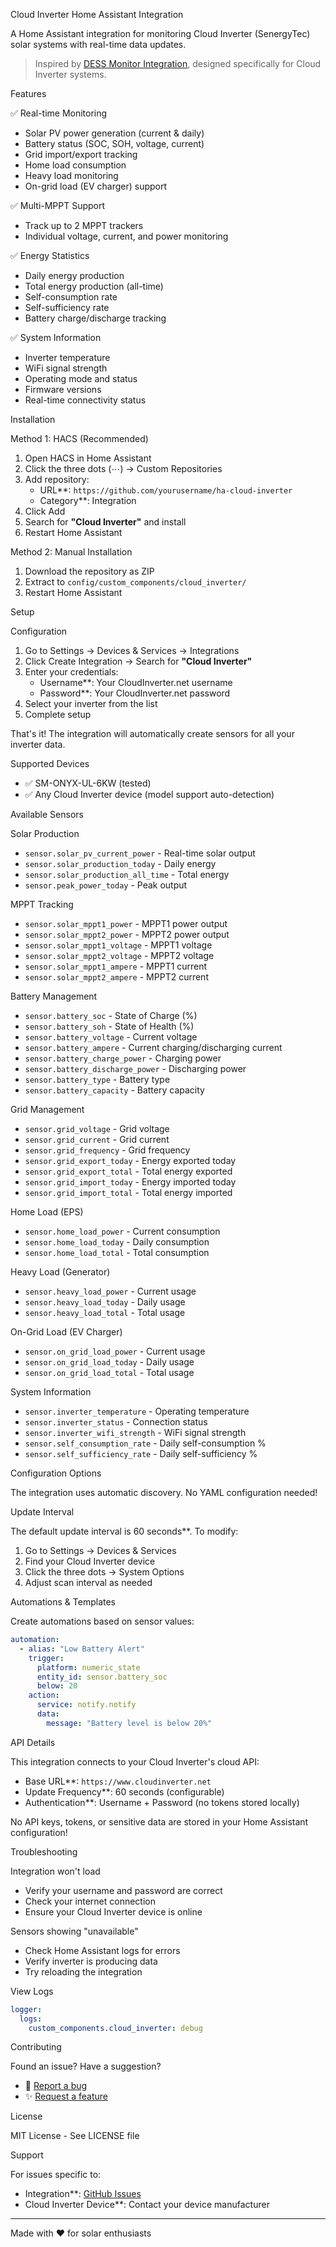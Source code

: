  Cloud Inverter Home Assistant Integration

A Home Assistant integration for monitoring Cloud Inverter (SenergyTec) solar systems with real-time data updates.

> Inspired by [DESS Monitor Integration](https://github.com/Antoxa1081/home-assistant-dess-monitor), designed specifically for Cloud Inverter systems.

 Features

✅ Real-time Monitoring
- Solar PV power generation (current & daily)
- Battery status (SOC, SOH, voltage, current)
- Grid import/export tracking
- Home load consumption
- Heavy load monitoring
- On-grid load (EV charger) support

✅ Multi-MPPT Support
- Track up to 2 MPPT trackers
- Individual voltage, current, and power monitoring

✅ Energy Statistics
- Daily energy production
- Total energy production (all-time)
- Self-consumption rate
- Self-sufficiency rate
- Battery charge/discharge tracking

✅ System Information
- Inverter temperature
- WiFi signal strength
- Operating mode and status
- Firmware versions
- Real-time connectivity status

 Installation

 Method 1: HACS (Recommended)

1. Open HACS in Home Assistant
2. Click the three dots (⋯) → Custom Repositories
3. Add repository:
   - URL**: `https://github.com/yourusername/ha-cloud-inverter`
   - Category**: Integration
4. Click Add
5. Search for **"Cloud Inverter"** and install
6. Restart Home Assistant

 Method 2: Manual Installation

1. Download the repository as ZIP
2. Extract to `config/custom_components/cloud_inverter/`
3. Restart Home Assistant

 Setup

 Configuration

1. Go to Settings → Devices & Services → Integrations
2. Click Create Integration → Search for **"Cloud Inverter"**
3. Enter your credentials:
   - Username**: Your CloudInverter.net username
   - Password**: Your CloudInverter.net password
4. Select your inverter from the list
5. Complete setup

That's it! The integration will automatically create sensors for all your inverter data.

 Supported Devices

- ✅ SM-ONYX-UL-6KW (tested)
- ✅ Any Cloud Inverter device (model support auto-detection)

 Available Sensors

 Solar Production
- `sensor.solar_pv_current_power` - Real-time solar output
- `sensor.solar_production_today` - Daily energy
- `sensor.solar_production_all_time` - Total energy
- `sensor.peak_power_today` - Peak output

 MPPT Tracking
- `sensor.solar_mppt1_power` - MPPT1 power output
- `sensor.solar_mppt2_power` - MPPT2 power output
- `sensor.solar_mppt1_voltage` - MPPT1 voltage
- `sensor.solar_mppt2_voltage` - MPPT2 voltage
- `sensor.solar_mppt1_ampere` - MPPT1 current
- `sensor.solar_mppt2_ampere` - MPPT2 current

 Battery Management
- `sensor.battery_soc` - State of Charge (%)
- `sensor.battery_soh` - State of Health (%)
- `sensor.battery_voltage` - Current voltage
- `sensor.battery_ampere` - Current charging/discharging current
- `sensor.battery_charge_power` - Charging power
- `sensor.battery_discharge_power` - Discharging power
- `sensor.battery_type` - Battery type
- `sensor.battery_capacity` - Battery capacity

 Grid Management
- `sensor.grid_voltage` - Grid voltage
- `sensor.grid_current` - Grid current
- `sensor.grid_frequency` - Grid frequency
- `sensor.grid_export_today` - Energy exported today
- `sensor.grid_export_total` - Total energy exported
- `sensor.grid_import_today` - Energy imported today
- `sensor.grid_import_total` - Total energy imported

 Home Load (EPS)
- `sensor.home_load_power` - Current consumption
- `sensor.home_load_today` - Daily consumption
- `sensor.home_load_total` - Total consumption

 Heavy Load (Generator)
- `sensor.heavy_load_power` - Current usage
- `sensor.heavy_load_today` - Daily usage
- `sensor.heavy_load_total` - Total usage

 On-Grid Load (EV Charger)
- `sensor.on_grid_load_power` - Current usage
- `sensor.on_grid_load_today` - Daily usage
- `sensor.on_grid_load_total` - Total usage

 System Information
- `sensor.inverter_temperature` - Operating temperature
- `sensor.inverter_status` - Connection status
- `sensor.inverter_wifi_strength` - WiFi signal strength
- `sensor.self_consumption_rate` - Daily self-consumption %
- `sensor.self_sufficiency_rate` - Daily self-sufficiency %

 Configuration Options

The integration uses automatic discovery. No YAML configuration needed!

 Update Interval

The default update interval is 60 seconds**. To modify:

1. Go to Settings → Devices & Services
2. Find your Cloud Inverter device
3. Click the three dots → System Options
4. Adjust scan interval as needed

 Automations & Templates

Create automations based on sensor values:

```yaml
automation:
  - alias: "Low Battery Alert"
    trigger:
      platform: numeric_state
      entity_id: sensor.battery_soc
      below: 20
    action:
      service: notify.notify
      data:
        message: "Battery level is below 20%"
```

 API Details

This integration connects to your Cloud Inverter's cloud API:
- Base URL**: `https://www.cloudinverter.net`
- Update Frequency**: 60 seconds (configurable)
- Authentication**: Username + Password (no tokens stored locally)

No API keys, tokens, or sensitive data are stored in your Home Assistant configuration!

 Troubleshooting

 Integration won't load
- Verify your username and password are correct
- Check your internet connection
- Ensure your Cloud Inverter device is online

 Sensors showing "unavailable"
- Check Home Assistant logs for errors
- Verify inverter is producing data
- Try reloading the integration

 View Logs

```yaml
logger:
  logs:
    custom_components.cloud_inverter: debug
```

 Contributing

Found an issue? Have a suggestion?
- 🐛 [Report a bug](https://github.com/yourusername/ha-cloud-inverter/issues)
- ✨ [Request a feature](https://github.com/yourusername/ha-cloud-inverter/issues)

 License

MIT License - See LICENSE file

 Support

For issues specific to:
- Integration**: [GitHub Issues](https://github.com/usama-khursheed/home-assistant-Cloud-Inverter/issues)
- Cloud Inverter Device**: Contact your device manufacturer

---

Made with ❤️ for solar enthusiasts
